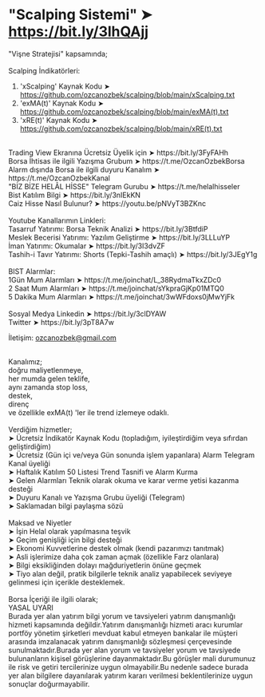 # "Scalping Sistemi"  ➤ https://bit.ly/3lhQAjj
"Vişne Stratejisi" kapsamında;
</br></br>
Scalping İndikatörleri:
1) 'xScalping' Kaynak Kodu ➤ https://github.com/ozcanozbek/scalping/blob/main/xScalping.txt
2) 'exMA(t)' Kaynak Kodu ➤ https://github.com/ozcanozbek/scalping/blob/main/exMA(t).txt
3) 'xRE(t)' Kaynak Kodu ➤ https://github.com/ozcanozbek/scalping/blob/main/xRE(t).txt
</br>
Trading View Ekranına Ücretsiz Üyelik için  ➤   https://bit.ly/3FyFAHh
</br>
Borsa İhtisas ile ilgili Yazışma Grubum  ➤  https://t.me/OzcanOzbekBorsa
</br>
Alarm dışında Borsa ile ilgili duyuru Kanalım  ➤   https://t.me/OzcanOzbekKanal
</br>
"BİZ BİZE HELÂL HİSSE" Telegram Gurubu ➤  https://t.me/helalhisseler
</br>
Bist Katılım Bilgi  ➤  https://bit.ly/3nIEkKN
</br>
Caiz Hisse Nasıl Bulunur?  ➤  https://youtu.be/pNVyT3BZKnc
</br></br>
Youtube Kanallarımın Linkleri:
</br>
Tasarruf Yatırımı: Borsa Teknik Analizi ➤ https://bit.ly/3BtfdiP
</br>
Meslek Becerisi Yatırımı: Yazılım Geliştirme ➤ https://bit.ly/3LLLuYP
</br>
İman Yatırımı: Okumalar ➤ https://bit.ly/3I3dvZF
</br>
Tashih-i Tavır Yatırımı: Shorts (Tepki-Tashih amaçlı) ➤ https://bit.ly/3JEgY1g
</br></br>
BIST Alarmlar:
</br>
1Gün Mum Alarmları   ➤  https://t.me/joinchat/L_38RydmaTkxZDc0
</br>
2 Saat Mum Alarmları   ➤   https://t.me/joinchat/sYkpraGjKp01MTQ0
</br>
5 Dakika Mum Alarmları  ➤   https://t.me/joinchat/3wWFdoxs0jMwYjFk
</br></br>
Sosyal Medya
Linkedin ➤ https://bit.ly/3clDYAW
</br>
Twitter ➤ https://bit.ly/3pT8A7w
</br>

İletişim: ozcanozbek@gmail.com
</br></br>

Kanalımız; 
</br>
doğru maliyetlenmeye,
</br>
her mumda gelen teklife,
</br>
aynı zamanda stop loss, 
</br>
destek, 
</br>
direnç 
</br>
ve özellikle exMA(t) 'ler ile trend izlemeye odaklı.
</br></br>
Verdiğim hizmetler;
</br>
 ➤ Ücretsiz İndikatör Kaynak Kodu (topladığım, iyileştirdiğim veya sıfırdan geliştirdiğim) 
</br>
➤ Ücretsiz (Gün içi ve/veya Gün sonunda işlem yapanlara) Alarm Telegram Kanal üyeliği 
</br>
➤ Haftalık Katılım 50 Listesi Trend Tasnifi ve Alarm Kurma
</br>
➤ Gelen Alarmları Teknik olarak okuma ve karar verme yetisi kazanma desteği
</br>
➤ Duyuru Kanalı ve Yazışma Grubu üyeliği (Telegram) 
</br>
➤ Saklamadan bilgi paylaşma sözü
</br></br>
Maksad ve Niyetler
</br>
➤ İşin Helal olarak yapılmasına teşvik 
</br>
➤ Geçim genişliği için bilgi desteği
</br>
➤ Ekonomi Kuvvetlerine destek olmak (kendi pazarımızı tanıtmak)
</br>
➤ Asli işlerimize daha çok zaman açmak (özellikle Farz olanlara)
</br>
➤ Bilgi eksikliğinden dolayı mağduriyetlerin önüne geçmek
</br>
➤ Tiyo alan değil, pratik bilgilerle teknik analiz yapabilecek seviyeye gelinmesi için içerikle desteklemek.
</br></br>
Borsa İçeriği ile ilgili olarak;
</br>
YASAL UYARI
</br>
Burada yer alan yatırım bilgi yorum ve tavsiyeleri yatırım danışmanlığı hizmeti kapsamında değildir.Yatırım danışmanlığı hizmeti aracı kurumlar portföy yönetim şirketleri  mevduat kabul etmeyen bankalar ile müşteri arasında imzalanacak yatırım danışmanlığı sözleşmesi çerçevesinde sunulmaktadır.Burada yer alan yorum ve tavsiyeler yorum ve tavsiyede bulunanların kişisel görüşlerine dayanmaktadır.Bu görüşler mali durumunuz ile risk ve getiri tercilerinize uygun olmayabilir.Bu nedenle sadece burada yer alan bilgilere dayanılarak  yatırım kararı verilmesi beklentilerinize uygun sonuçlar doğurmayabilir.

